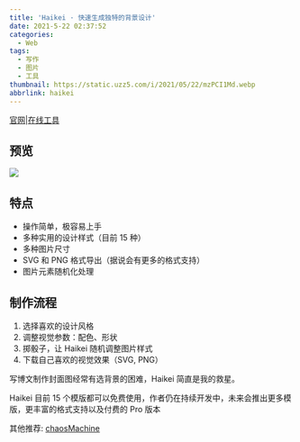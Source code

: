 ```yaml
---
title: 'Haikei · 快速生成独特的背景设计'
date: 2021-5-22 02:37:52
categories:
  - Web
tags:
  - 写作
  - 图片
  - 工具
thumbnail: https://static.uzz5.com/i/2021/05/22/mzPCI1Md.webp
abbrlink: haikei
---
```


[官网](https://haikei.app/)|[在线工具](https://app.haikei.app/)

## 预览

![](https://static.uzz5.com/i/2021/05/22/WDf3BgoC.webp)

## 特点

- 操作简单，极容易上手
- 多种实用的设计样式（目前 15 种）
- 多种图片尺寸
- SVG 和 PNG 格式导出（据说会有更多的格式支持）
- 图片元素随机化处理

## 制作流程

1. 选择喜欢的设计风格
2. 调整视觉参数：配色、形状
3. 掷骰子，让 Haikei 随机调整图片样式
4. 下载自己喜欢的视觉效果（SVG, PNG）

写博文制作封面图经常有选背景的困难，Haikei 简直是我的救星。

Haikei 目前 15 个模版都可以免费使用，作者仍在持续开发中，未来会推出更多模版，更丰富的格式支持以及付费的 Pro 版本

其他推荐: [chaosMachine](https://chaosmach.com/)